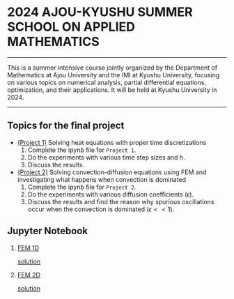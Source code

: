 # 2024 AJOU-KYUSHU SUMMER SCHOOL ON APPLIED MATHEMATICS

---

This is a summer intensive course jointly organized by the Department of Mathematics at Ajou University and the IMI at Kyushu University, focusing on various topics on numerical analysis, partial differential equations, optimization, and their applications. It will be held at Kyushu University in 2024.

---

## Topics for the final project
- [(Project 1)](https://colab.research.google.com/github/dw-shin/AK-SSAM/blob/main/projects/project_1.ipynb) Solving heat equations with proper time discretizations 
	1. Complete the ipynb file for `Project 1`.
	1. Do the experiments with various time step sizes and $h$.
	1. Discuss the results.
- [(Project 2)](https://colab.research.google.com/github/dw-shin/AK-SSAM/blob/main/projects/project_2.ipynb) Solving convection-diffusion equations using FEM and investigating what happens when convection is dominated 
	1. Complete the ipynb file for `Project 2`.
	1. Do the experiments with various diffusion coefficients ($\epsilon$).
	1. Discuss the results and find the reason why spurious oscillations occur when the convection is dominated ($\epsilon << 1$).


## Jupyter Notebook
1. [FEM 1D](https://colab.research.google.com/github/dw-shin/AK-SSAM/blob/main/python_codes/fem_1d.ipynb)

	[solution](https://www.dropbox.com/scl/fi/05gzn3soehx8q5bkdn33d/fem_1d_sol.ipynb?rlkey=1mc7hpfguc6hnkizajv2ktfze&dl=0)

2. [FEM 2D](https://colab.research.google.com/github/dw-shin/AK-SSAM/blob/main/python_codes/fem_2d.ipynb)

	[solution](https://www.dropbox.com/scl/fi/km2arg87syuf1j1p18swy/fem_2d_sol.ipynb?rlkey=wephfxkng0dji3q11hr551y8u&dl=0)